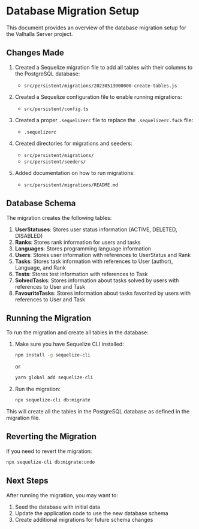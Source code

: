 # Database Migration Setup

This document provides an overview of the database migration setup for the Valhalla Server project.

## Changes Made

1. Created a Sequelize migration file to add all tables with their columns to the PostgreSQL database:
   - `src/persistent/migrations/20230513000000-create-tables.js`

2. Created a Sequelize configuration file to enable running migrations:
   - `src/persistent/config.ts`

3. Created a proper `.sequelizerc` file to replace the `.sequelizerc.fuck` file:
   - `.sequelizerc`

4. Created directories for migrations and seeders:
   - `src/persistent/migrations/`
   - `src/persistent/seeders/`

5. Added documentation on how to run migrations:
   - `src/persistent/migrations/README.md`

## Database Schema

The migration creates the following tables:

1. **UserStatuses**: Stores user status information (ACTIVE, DELETED, DISABLED)
2. **Ranks**: Stores rank information for users and tasks
3. **Languages**: Stores programming language information
4. **Users**: Stores user information with references to UserStatus and Rank
5. **Tasks**: Stores task information with references to User (author), Language, and Rank
6. **Tests**: Stores test information with references to Task
7. **SolvedTasks**: Stores information about tasks solved by users with references to User and Task
8. **FavouriteTasks**: Stores information about tasks favorited by users with references to User and Task

## Running the Migration

To run the migration and create all tables in the database:

1. Make sure you have Sequelize CLI installed:
   ```bash
   npm install -g sequelize-cli
   ```
   or
   ```bash
   yarn global add sequelize-cli
   ```

2. Run the migration:
   ```bash
   npx sequelize-cli db:migrate
   ```

This will create all the tables in the PostgreSQL database as defined in the migration file.

## Reverting the Migration

If you need to revert the migration:

```bash
npx sequelize-cli db:migrate:undo
```

## Next Steps

After running the migration, you may want to:

1. Seed the database with initial data
2. Update the application code to use the new database schema
3. Create additional migrations for future schema changes